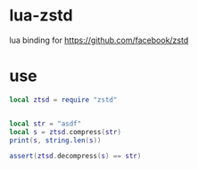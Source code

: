 # lua-zstd
lua binding for https://github.com/facebook/zstd

# use
```lua
local ztsd = require "zstd"


local str = "asdf"
local s = ztsd.compress(str)
print(s, string.len(s))

assert(ztsd.decompress(s) == str)
```

